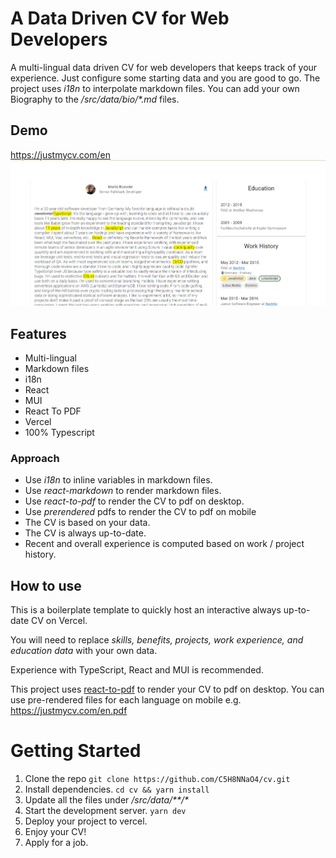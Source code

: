 # A Data Driven CV for Web Developers

A multi-lingual data driven CV for web developers that keeps track of your experience. Just configure some starting data and you are good to go. The project uses _i18n_ to interpolate markdown files. You can add your own Biography to the _/src/data/bio/\*.md_ files.

## Demo

https://justmycv.com/en
![alt text](public/ss.png 'Screenshot')

## Features

- Multi-lingual
- Markdown files
- i18n
- React
- MUI
- React To PDF
- Vercel
- 100% Typescript

### Approach

- Use _i18n_ to inline variables in markdown files.
- Use _react-markdown_ to render markdown files.
- Use _react-to-pdf_ to render the CV to pdf on desktop.
- Use _prerendered_ pdfs to render the CV to pdf on mobile
- The CV is based on your data.
- The CV is always up-to-date.
- Recent and overall experience is computed based on work / project history.

## How to use

This is a boilerplate template to quickly host an interactive always up-to-date CV on Vercel.

You will need to replace _skills, benefits, projects, work experience, and education data_ with your own data.

Experience with TypeScript, React and MUI is recommended.

This project uses [react-to-pdf](https://www.npmjs.com/package/react-to-pdf) to render your CV to pdf on desktop. You can use pre-rendered files for each language on mobile e.g. https://justmycv.com/en.pdf

# Getting Started

1. Clone the repo `git clone https://github.com/C5H8NNaO4/cv.git`
2. Install dependencies. `cd cv && yarn install`
3. Update all the files under _/src/data/\*\*/\*_
4. Start the development server. `yarn dev`
5. Deploy your project to vercel.
6. Enjoy your CV!
7. Apply for a job.

